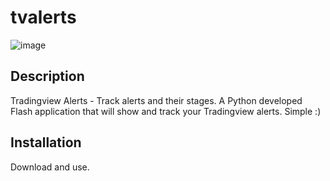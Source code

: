 # tvalerts
![image](https://github.com/spoon2eric/tvalerts/assets/35353533/f74ff2e9-fc0a-4116-9c53-08aaaf0a77c5)


## Description
Tradingview Alerts - Track alerts and their stages.
A Python developed Flash application that will show and track your Tradingview alerts.
Simple :)

## Installation
Download and use.
